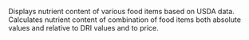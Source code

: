 Displays nutrient content of various food items based on USDA data. Calculates nutrient content of combination of food items both absolute values and relative to DRI values and to price.